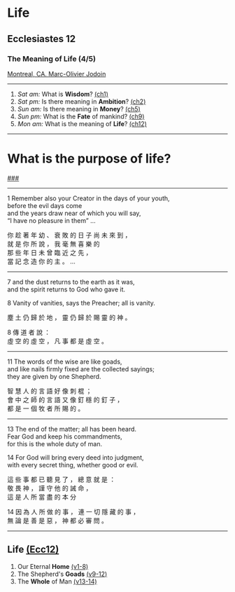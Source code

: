 <!-- .slide: <%= bg("unsplash-TStNU7H4UEE-hand_sunset.jpg") %> id="title" -->
# Life
## Ecclesiastes 12
### The Meaning of Life (4/5)

[Montreal, CA. Marc-Olivier Jodoin](https://unsplash.com/photos/TStNU7H4UEE "caption")

---
<!-- .slide: <%= bg("unsplash-p0W9Q9gei4g-silhouette.jpg") %> id="series" class="outline" -->
1. *Sat am:* What is **Wisdom**? [(ch1)](# "ref")
1. *Sat pm:* Is there meaning in **Ambition**? [(ch2)](# "ref")
1. *Sun am:* Is there meaning in **Money**? [(ch5)](# "ref")
1. *Sun pm:* What is the **Fate** of mankind? [(ch9)](# "ref")
1. *Mon am:* What is the meaning of **Life**? [(ch12)](# "ref")

---
<!-- .slide: data-background="white" -->
# What is the **purpose** of life?

[###](#/outline "secret")

---
1 Remember also your Creator in the days of your youth,<br>
before the evil days come<br>
and the years draw near of which you will say,<br>
“I have no pleasure in them” ...

<div class="zh">
你 趁 著 年 幼 、 衰 敗 的 日 子 尚 未 來 到 ，<br>
就 是 你 所 說 ， 我 毫 無 喜 樂 的<br>
那 些 年 日 未 曾 臨 近 之 先 ，<br>
當 記 念 造 你 的 主 。 ...
</div>

---
7
and the dust returns to the earth as it was,<br>
and the spirit returns to God who gave it.

8
Vanity of vanities, says the Preacher; all is vanity.

<div class="zh">
塵 土 仍 歸 於 地 ， 靈 仍 歸 於 賜 靈 的 神 。<br>

8
傳 道 者 說 ：<br>
虛 空 的 虛 空 ， 凡 事 都 是 虛 空 。
</div>

---
11
The words of the wise are like goads,<br>
and like nails firmly fixed are the collected sayings;<br>
they are given by one Shepherd.

<div class="zh">
智 慧 人 的 言 語 好 像 刺 棍 ；<br>
會 中 之 師 的 言 語 又 像 釘 穩 的 釘 子 ，<br>
都 是 一 個 牧 者 所 賜 的 。
</div>

---
13
The end of the matter; all has been heard.<br>
Fear God and keep his commandments,<br>
for this is the whole duty of man.

14
For God will bring every deed into judgment,<br>
with every secret thing, whether good or evil.

<div class="zh">
這 些 事 都 已 聽 見 了 ， 總 意 就 是 ：<br>
敬 畏 神 ， 謹 守 他 的 誡 命 ，<br>
這 是 人 所 當 盡 的 本 分<br>

14
因 為 人 所 做 的 事 ， 連 一 切 隱 藏 的 事 ，<br>
無 論 是 善 是 惡 ， 神 都 必 審 問 。
</div>

---
<!-- .slide: <%= bg("unsplash-TStNU7H4UEE-hand_sunset.jpg") %> id="outline" class="outline" -->
## Life [(Ecc12)](# "ref")
1. Our Eternal **Home** [(v1-8)](# "ref")
1. The Shepherd's **Goads** [(v9-12)](# "ref")
1. The **Whole** of Man [(v13-14)](# "ref")

